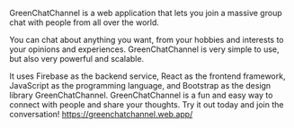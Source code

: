 GreenChatChannel is a web application that lets you join a massive group chat with people from all over the world. 

You can chat about anything you want, from your hobbies and interests to your opinions and experiences. GreenChatChannel is very simple to use, but also very powerful and scalable.

It uses Firebase as the backend service, React as the frontend framework, JavaScript as the programming language, and Bootstrap as the design library GreenChatChannel. GreenChatChannel is a fun and easy way to connect with people and share your thoughts. Try it out today and join the conversation!
<https://greenchatchannel.web.app/>
